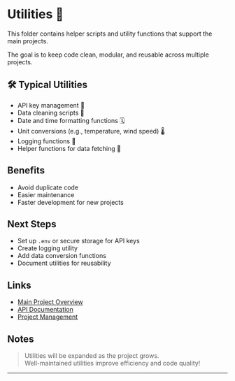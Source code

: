 # Utilities 🧰

This folder contains helper scripts and utility functions that support the main projects.

The goal is to keep code clean, modular, and reusable across multiple projects.

## 🛠️ Typical Utilities

- API key management 🔑
- Data cleaning scripts 🧹
- Date and time formatting functions 🗓️
- Unit conversions (e.g., temperature, wind speed) 🌡️
- Logging functions 📝
- Helper functions for data fetching 🔄

## Benefits

- Avoid duplicate code
- Easier maintenance
- Faster development for new projects

## Next Steps

- Set up `.env` or secure storage for API keys
- Create logging utility
- Add data conversion functions
- Document utilities for reusability

## Links

- [Main Project Overview](../../README.md)
- [API Documentation](../../90_DOCS/APIs_Uebersicht.md)
- [Project Management](../../00_Project_Management/README.md)

## Notes

> Utilities will be expanded as the project grows.  
> Well-maintained utilities improve efficiency and code quality!

---
